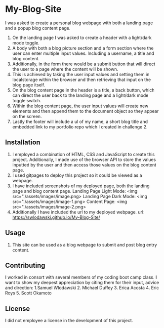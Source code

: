 # My-Blog-Site

I was asked to create a personal blog webpage with both a landing page and a popup blog content page. 
  1. On the landing page I was asked to create a header with a light/dark mode toggle.
  2. A body with both a blog picture section and a form section where the user can 
      enter multiple input values. Including a username, a title and blog content. 
  3. Additionally, in the form there would be a submit button that will direct the user
      to a page where the content will be shown.
  4. This is achieved by taking the user input values and setting them in 
      localstorage within the browser and then retrieving that input on the blog page 
      itself.
 5. On the blog content page in the header is a title, a back button, which can direct 
      the user back to the landing page and a light/dark mode toggle switch.
 6. Within the blog content page, the user input values will create new elements and 
      then append them to the document object so they appear on the screen.
 7. Lastly the footer will include a ul of my name, a short blog title and embedded 
      link to my portfolio repo which I created in challenge 2.


## Installation

1. I employed a combination of HTML, CSS and JavaScript to create this project. 
   Additionally, I made use of the browser API to store the values inputted by the user 
   and then access those values on the blog content page.
2. I used gitpages to deploy this project so it could be viewed as a webpage.
3. I have included screenshots of my deployed page, both the landing page and blog 
   content page.
   Landing Page Light Mode: <img src="./assets/images/image.png>
   Landing Page Dark Mode: <img src="./assets/images/image-1.png>
   Content Page: <img src="./assets/images/image-2.png>
4. Additionally I have included the url to my deployed webpage. url: https://swlodawski.github.io/My-Blog-Site/


## Usage
1. This site can be used as a blog webpage to submit and post blog entry content.


## Contributing

I worked in consort with several members of my coding boot camp class. I want to show my 
  deepest appreciation by citing them for their input, advice and direction:
     1.Samuel Wlodawski
     2. Michael Duffey
     3. Erica Acosta
     4. Eric Roys
     5. Scott Okamoto

## License
I did not employee a license in the development of this project.

